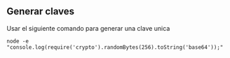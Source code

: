 ## Generar claves

Usar el siguiente comando para generar una clave unica

```
node -e "console.log(require('crypto').randomBytes(256).toString('base64'));"
```
